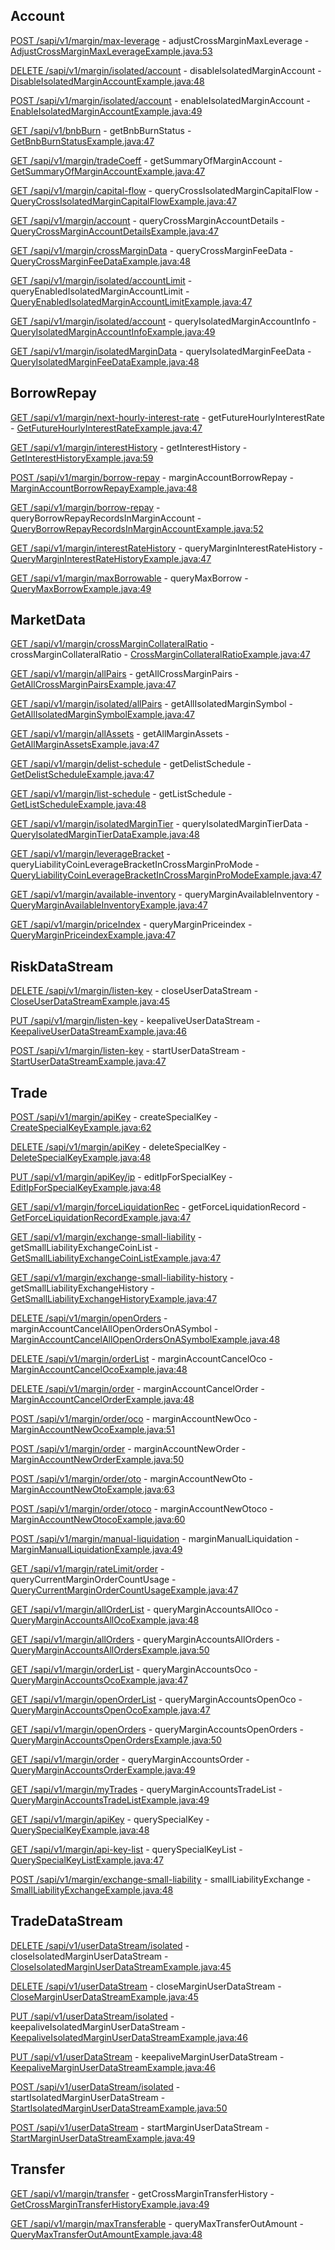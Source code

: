 ## Account

[POST /sapi/v1/margin/max-leverage](https://developers.binance.com/docs/margin_trading/account/Adjust-cross-margin-max-leverage) - adjustCrossMarginMaxLeverage - [AdjustCrossMarginMaxLeverageExample.java:53](/examples/margin-trading/src/main/java/com/binance/connector/client/margin_trading/rest/account/AdjustCrossMarginMaxLeverageExample.java#L53)

[DELETE /sapi/v1/margin/isolated/account](https://developers.binance.com/docs/margin_trading/account/Disable-Isolated-Margin-Account) - disableIsolatedMarginAccount - [DisableIsolatedMarginAccountExample.java:48](/examples/margin-trading/src/main/java/com/binance/connector/client/margin_trading/rest/account/DisableIsolatedMarginAccountExample.java#L48)

[POST /sapi/v1/margin/isolated/account](https://developers.binance.com/docs/margin_trading/account/Enable-Isolated-Margin-Account) - enableIsolatedMarginAccount - [EnableIsolatedMarginAccountExample.java:49](/examples/margin-trading/src/main/java/com/binance/connector/client/margin_trading/rest/account/EnableIsolatedMarginAccountExample.java#L49)

[GET /sapi/v1/bnbBurn](https://developers.binance.com/docs/margin_trading/account/Get-BNB-Burn-Status) - getBnbBurnStatus - [GetBnbBurnStatusExample.java:47](/examples/margin-trading/src/main/java/com/binance/connector/client/margin_trading/rest/account/GetBnbBurnStatusExample.java#L47)

[GET /sapi/v1/margin/tradeCoeff](https://developers.binance.com/docs/margin_trading/account/Get-Summary-of-Margin-account) - getSummaryOfMarginAccount - [GetSummaryOfMarginAccountExample.java:47](/examples/margin-trading/src/main/java/com/binance/connector/client/margin_trading/rest/account/GetSummaryOfMarginAccountExample.java#L47)

[GET /sapi/v1/margin/capital-flow](https://developers.binance.com/docs/margin_trading/account/Query-Cross-Isolated-Margin-Capital-Flow) - queryCrossIsolatedMarginCapitalFlow - [QueryCrossIsolatedMarginCapitalFlowExample.java:47](/examples/margin-trading/src/main/java/com/binance/connector/client/margin_trading/rest/account/QueryCrossIsolatedMarginCapitalFlowExample.java#L47)

[GET /sapi/v1/margin/account](https://developers.binance.com/docs/margin_trading/account/Query-Cross-Margin-Account-Details) - queryCrossMarginAccountDetails - [QueryCrossMarginAccountDetailsExample.java:47](/examples/margin-trading/src/main/java/com/binance/connector/client/margin_trading/rest/account/QueryCrossMarginAccountDetailsExample.java#L47)

[GET /sapi/v1/margin/crossMarginData](https://developers.binance.com/docs/margin_trading/account/Query-Cross-Margin-Fee-Data) - queryCrossMarginFeeData - [QueryCrossMarginFeeDataExample.java:48](/examples/margin-trading/src/main/java/com/binance/connector/client/margin_trading/rest/account/QueryCrossMarginFeeDataExample.java#L48)

[GET /sapi/v1/margin/isolated/accountLimit](https://developers.binance.com/docs/margin_trading/account/Query-Enabled-Isolated-Margin-Account-Limit) - queryEnabledIsolatedMarginAccountLimit - [QueryEnabledIsolatedMarginAccountLimitExample.java:47](/examples/margin-trading/src/main/java/com/binance/connector/client/margin_trading/rest/account/QueryEnabledIsolatedMarginAccountLimitExample.java#L47)

[GET /sapi/v1/margin/isolated/account](https://developers.binance.com/docs/margin_trading/account/Query-Isolated-Margin-Account-Info) - queryIsolatedMarginAccountInfo - [QueryIsolatedMarginAccountInfoExample.java:49](/examples/margin-trading/src/main/java/com/binance/connector/client/margin_trading/rest/account/QueryIsolatedMarginAccountInfoExample.java#L49)

[GET /sapi/v1/margin/isolatedMarginData](https://developers.binance.com/docs/margin_trading/account/Query-Isolated-Margin-Fee-Data) - queryIsolatedMarginFeeData - [QueryIsolatedMarginFeeDataExample.java:48](/examples/margin-trading/src/main/java/com/binance/connector/client/margin_trading/rest/account/QueryIsolatedMarginFeeDataExample.java#L48)

## BorrowRepay

[GET /sapi/v1/margin/next-hourly-interest-rate](https://developers.binance.com/docs/margin_trading/borrow-and-repay/Get-a-future-hourly-interest-rate) - getFutureHourlyInterestRate - [GetFutureHourlyInterestRateExample.java:47](/examples/margin-trading/src/main/java/com/binance/connector/client/margin_trading/rest/borrowrepay/GetFutureHourlyInterestRateExample.java#L47)

[GET /sapi/v1/margin/interestHistory](https://developers.binance.com/docs/margin_trading/borrow-and-repay/Get-Interest-History) - getInterestHistory - [GetInterestHistoryExample.java:59](/examples/margin-trading/src/main/java/com/binance/connector/client/margin_trading/rest/borrowrepay/GetInterestHistoryExample.java#L59)

[POST /sapi/v1/margin/borrow-repay](https://developers.binance.com/docs/margin_trading/borrow-and-repay/Margin-account-borrow-repay) - marginAccountBorrowRepay - [MarginAccountBorrowRepayExample.java:48](/examples/margin-trading/src/main/java/com/binance/connector/client/margin_trading/rest/borrowrepay/MarginAccountBorrowRepayExample.java#L48)

[GET /sapi/v1/margin/borrow-repay](https://developers.binance.com/docs/margin_trading/borrow-and-repay/Query-Borrow-Repay) - queryBorrowRepayRecordsInMarginAccount - [QueryBorrowRepayRecordsInMarginAccountExample.java:52](/examples/margin-trading/src/main/java/com/binance/connector/client/margin_trading/rest/borrowrepay/QueryBorrowRepayRecordsInMarginAccountExample.java#L52)

[GET /sapi/v1/margin/interestRateHistory](https://developers.binance.com/docs/margin_trading/borrow-and-repay/Query-Margin-Interest-Rate-History) - queryMarginInterestRateHistory - [QueryMarginInterestRateHistoryExample.java:47](/examples/margin-trading/src/main/java/com/binance/connector/client/margin_trading/rest/borrowrepay/QueryMarginInterestRateHistoryExample.java#L47)

[GET /sapi/v1/margin/maxBorrowable](https://developers.binance.com/docs/margin_trading/borrow-and-repay/Query-Max-Borrow) - queryMaxBorrow - [QueryMaxBorrowExample.java:49](/examples/margin-trading/src/main/java/com/binance/connector/client/margin_trading/rest/borrowrepay/QueryMaxBorrowExample.java#L49)

## MarketData

[GET /sapi/v1/margin/crossMarginCollateralRatio](https://developers.binance.com/docs/margin_trading/market-data/Cross-margin-collateral-ratio) - crossMarginCollateralRatio - [CrossMarginCollateralRatioExample.java:47](/examples/margin-trading/src/main/java/com/binance/connector/client/margin_trading/rest/marketdata/CrossMarginCollateralRatioExample.java#L47)

[GET /sapi/v1/margin/allPairs](https://developers.binance.com/docs/margin_trading/market-data/Get-All-Cross-Margin-Pairs) - getAllCrossMarginPairs - [GetAllCrossMarginPairsExample.java:47](/examples/margin-trading/src/main/java/com/binance/connector/client/margin_trading/rest/marketdata/GetAllCrossMarginPairsExample.java#L47)

[GET /sapi/v1/margin/isolated/allPairs](https://developers.binance.com/docs/margin_trading/market-data/Get-All-Isolated-Margin-Symbol) - getAllIsolatedMarginSymbol - [GetAllIsolatedMarginSymbolExample.java:47](/examples/margin-trading/src/main/java/com/binance/connector/client/margin_trading/rest/marketdata/GetAllIsolatedMarginSymbolExample.java#L47)

[GET /sapi/v1/margin/allAssets](https://developers.binance.com/docs/margin_trading/market-data/Get-All-Margin-Assets) - getAllMarginAssets - [GetAllMarginAssetsExample.java:47](/examples/margin-trading/src/main/java/com/binance/connector/client/margin_trading/rest/marketdata/GetAllMarginAssetsExample.java#L47)

[GET /sapi/v1/margin/delist-schedule](https://developers.binance.com/docs/margin_trading/market-data/Get-Delist-Schedule) - getDelistSchedule - [GetDelistScheduleExample.java:47](/examples/margin-trading/src/main/java/com/binance/connector/client/margin_trading/rest/marketdata/GetDelistScheduleExample.java#L47)

[GET /sapi/v1/margin/list-schedule](https://developers.binance.com/docs/margin_trading/market-data/Get-list-Schedule) - getListSchedule - [GetListScheduleExample.java:48](/examples/margin-trading/src/main/java/com/binance/connector/client/margin_trading/rest/marketdata/GetListScheduleExample.java#L48)

[GET /sapi/v1/margin/isolatedMarginTier](https://developers.binance.com/docs/margin_trading/market-data/Query-Isolated-Margin-Tier-Data) - queryIsolatedMarginTierData - [QueryIsolatedMarginTierDataExample.java:48](/examples/margin-trading/src/main/java/com/binance/connector/client/margin_trading/rest/marketdata/QueryIsolatedMarginTierDataExample.java#L48)

[GET /sapi/v1/margin/leverageBracket](https://developers.binance.com/docs/margin_trading/market-data/Query-Liability-Coin-Leverage-Bracket-in-Cross-Margin-Pro-Mode) - queryLiabilityCoinLeverageBracketInCrossMarginProMode - [QueryLiabilityCoinLeverageBracketInCrossMarginProModeExample.java:47](/examples/margin-trading/src/main/java/com/binance/connector/client/margin_trading/rest/marketdata/QueryLiabilityCoinLeverageBracketInCrossMarginProModeExample.java#L47)

[GET /sapi/v1/margin/available-inventory](https://developers.binance.com/docs/margin_trading/market-data/Query-margin-avaliable-inventory) - queryMarginAvailableInventory - [QueryMarginAvailableInventoryExample.java:47](/examples/margin-trading/src/main/java/com/binance/connector/client/margin_trading/rest/marketdata/QueryMarginAvailableInventoryExample.java#L47)

[GET /sapi/v1/margin/priceIndex](https://developers.binance.com/docs/margin_trading/market-data/Query-Margin-PriceIndex) - queryMarginPriceindex - [QueryMarginPriceindexExample.java:47](/examples/margin-trading/src/main/java/com/binance/connector/client/margin_trading/rest/marketdata/QueryMarginPriceindexExample.java#L47)

## RiskDataStream

[DELETE /sapi/v1/margin/listen-key](https://developers.binance.com/docs/margin_trading/risk-data-stream/Close-User-Data-Stream) - closeUserDataStream - [CloseUserDataStreamExample.java:45](/examples/margin-trading/src/main/java/com/binance/connector/client/margin_trading/rest/riskdatastream/CloseUserDataStreamExample.java#L45)

[PUT /sapi/v1/margin/listen-key](https://developers.binance.com/docs/margin_trading/risk-data-stream/Keepalive-User-Data-Stream) - keepaliveUserDataStream - [KeepaliveUserDataStreamExample.java:46](/examples/margin-trading/src/main/java/com/binance/connector/client/margin_trading/rest/riskdatastream/KeepaliveUserDataStreamExample.java#L46)

[POST /sapi/v1/margin/listen-key](https://developers.binance.com/docs/margin_trading/risk-data-stream/Start-User-Data-Stream) - startUserDataStream - [StartUserDataStreamExample.java:47](/examples/margin-trading/src/main/java/com/binance/connector/client/margin_trading/rest/riskdatastream/StartUserDataStreamExample.java#L47)

## Trade

[POST /sapi/v1/margin/apiKey](https://developers.binance.com/docs/margin_trading/trade/Create-Special-Key-of-Low-Latency-Trading) - createSpecialKey - [CreateSpecialKeyExample.java:62](/examples/margin-trading/src/main/java/com/binance/connector/client/margin_trading/rest/trade/CreateSpecialKeyExample.java#L62)

[DELETE /sapi/v1/margin/apiKey](https://developers.binance.com/docs/margin_trading/trade/Delete-Special-Key-of-Low-Latency-Trading) - deleteSpecialKey - [DeleteSpecialKeyExample.java:48](/examples/margin-trading/src/main/java/com/binance/connector/client/margin_trading/rest/trade/DeleteSpecialKeyExample.java#L48)

[PUT /sapi/v1/margin/apiKey/ip](https://developers.binance.com/docs/margin_trading/trade/Edit-ip-for-Special-Key-of-Low-Latency-Trading) - editIpForSpecialKey - [EditIpForSpecialKeyExample.java:48](/examples/margin-trading/src/main/java/com/binance/connector/client/margin_trading/rest/trade/EditIpForSpecialKeyExample.java#L48)

[GET /sapi/v1/margin/forceLiquidationRec](https://developers.binance.com/docs/margin_trading/trade/Get-Force-Liquidation-Record) - getForceLiquidationRecord - [GetForceLiquidationRecordExample.java:47](/examples/margin-trading/src/main/java/com/binance/connector/client/margin_trading/rest/trade/GetForceLiquidationRecordExample.java#L47)

[GET /sapi/v1/margin/exchange-small-liability](https://developers.binance.com/docs/margin_trading/trade/Get-Small-Liability-Exchange-Coin-List) - getSmallLiabilityExchangeCoinList - [GetSmallLiabilityExchangeCoinListExample.java:47](/examples/margin-trading/src/main/java/com/binance/connector/client/margin_trading/rest/trade/GetSmallLiabilityExchangeCoinListExample.java#L47)

[GET /sapi/v1/margin/exchange-small-liability-history](https://developers.binance.com/docs/margin_trading/trade/Get-Small-Liability-Exchange-History) - getSmallLiabilityExchangeHistory - [GetSmallLiabilityExchangeHistoryExample.java:47](/examples/margin-trading/src/main/java/com/binance/connector/client/margin_trading/rest/trade/GetSmallLiabilityExchangeHistoryExample.java#L47)

[DELETE /sapi/v1/margin/openOrders](https://developers.binance.com/docs/margin_trading/trade/Margin-Account-Cancel-All-Open-Orders) - marginAccountCancelAllOpenOrdersOnASymbol - [MarginAccountCancelAllOpenOrdersOnASymbolExample.java:48](/examples/margin-trading/src/main/java/com/binance/connector/client/margin_trading/rest/trade/MarginAccountCancelAllOpenOrdersOnASymbolExample.java#L48)

[DELETE /sapi/v1/margin/orderList](https://developers.binance.com/docs/margin_trading/trade/Margin-Account-Cancel-OCO) - marginAccountCancelOco - [MarginAccountCancelOcoExample.java:48](/examples/margin-trading/src/main/java/com/binance/connector/client/margin_trading/rest/trade/MarginAccountCancelOcoExample.java#L48)

[DELETE /sapi/v1/margin/order](https://developers.binance.com/docs/margin_trading/trade/Margin-Account-Cancel-Order) - marginAccountCancelOrder - [MarginAccountCancelOrderExample.java:48](/examples/margin-trading/src/main/java/com/binance/connector/client/margin_trading/rest/trade/MarginAccountCancelOrderExample.java#L48)

[POST /sapi/v1/margin/order/oco](https://developers.binance.com/docs/margin_trading/trade/Margin-Account-New-OCO) - marginAccountNewOco - [MarginAccountNewOcoExample.java:51](/examples/margin-trading/src/main/java/com/binance/connector/client/margin_trading/rest/trade/MarginAccountNewOcoExample.java#L51)

[POST /sapi/v1/margin/order](https://developers.binance.com/docs/margin_trading/trade/Margin-Account-New-Order) - marginAccountNewOrder - [MarginAccountNewOrderExample.java:50](/examples/margin-trading/src/main/java/com/binance/connector/client/margin_trading/rest/trade/MarginAccountNewOrderExample.java#L50)

[POST /sapi/v1/margin/order/oto](https://developers.binance.com/docs/margin_trading/trade/Margin-Account-New-OTO) - marginAccountNewOto - [MarginAccountNewOtoExample.java:63](/examples/margin-trading/src/main/java/com/binance/connector/client/margin_trading/rest/trade/MarginAccountNewOtoExample.java#L63)

[POST /sapi/v1/margin/order/otoco](https://developers.binance.com/docs/margin_trading/trade/Margin-Account-New-OTOCO) - marginAccountNewOtoco - [MarginAccountNewOtocoExample.java:60](/examples/margin-trading/src/main/java/com/binance/connector/client/margin_trading/rest/trade/MarginAccountNewOtocoExample.java#L60)

[POST /sapi/v1/margin/manual-liquidation](https://developers.binance.com/docs/margin_trading/trade/Margin-Manual-Liquidation) - marginManualLiquidation - [MarginManualLiquidationExample.java:49](/examples/margin-trading/src/main/java/com/binance/connector/client/margin_trading/rest/trade/MarginManualLiquidationExample.java#L49)

[GET /sapi/v1/margin/rateLimit/order](https://developers.binance.com/docs/margin_trading/trade/Query-Current-Margin-Order-Count-Usage) - queryCurrentMarginOrderCountUsage - [QueryCurrentMarginOrderCountUsageExample.java:47](/examples/margin-trading/src/main/java/com/binance/connector/client/margin_trading/rest/trade/QueryCurrentMarginOrderCountUsageExample.java#L47)

[GET /sapi/v1/margin/allOrderList](https://developers.binance.com/docs/margin_trading/trade/Query-Margin-Account-all-OCO) - queryMarginAccountsAllOco - [QueryMarginAccountsAllOcoExample.java:48](/examples/margin-trading/src/main/java/com/binance/connector/client/margin_trading/rest/trade/QueryMarginAccountsAllOcoExample.java#L48)

[GET /sapi/v1/margin/allOrders](https://developers.binance.com/docs/margin_trading/trade/Query-Margin-Account-All-Orders) - queryMarginAccountsAllOrders - [QueryMarginAccountsAllOrdersExample.java:50](/examples/margin-trading/src/main/java/com/binance/connector/client/margin_trading/rest/trade/QueryMarginAccountsAllOrdersExample.java#L50)

[GET /sapi/v1/margin/orderList](https://developers.binance.com/docs/margin_trading/trade/Query-Margin-Account-OCO) - queryMarginAccountsOco - [QueryMarginAccountsOcoExample.java:47](/examples/margin-trading/src/main/java/com/binance/connector/client/margin_trading/rest/trade/QueryMarginAccountsOcoExample.java#L47)

[GET /sapi/v1/margin/openOrderList](https://developers.binance.com/docs/margin_trading/trade/Query-Margin-Account-Open-OCO) - queryMarginAccountsOpenOco - [QueryMarginAccountsOpenOcoExample.java:47](/examples/margin-trading/src/main/java/com/binance/connector/client/margin_trading/rest/trade/QueryMarginAccountsOpenOcoExample.java#L47)

[GET /sapi/v1/margin/openOrders](https://developers.binance.com/docs/margin_trading/trade/Query-Margin-Account-Open-Orders) - queryMarginAccountsOpenOrders - [QueryMarginAccountsOpenOrdersExample.java:50](/examples/margin-trading/src/main/java/com/binance/connector/client/margin_trading/rest/trade/QueryMarginAccountsOpenOrdersExample.java#L50)

[GET /sapi/v1/margin/order](https://developers.binance.com/docs/margin_trading/trade/Query-Margin-Account-Order) - queryMarginAccountsOrder - [QueryMarginAccountsOrderExample.java:49](/examples/margin-trading/src/main/java/com/binance/connector/client/margin_trading/rest/trade/QueryMarginAccountsOrderExample.java#L49)

[GET /sapi/v1/margin/myTrades](https://developers.binance.com/docs/margin_trading/trade/Query-Margin-Account-Trade-List) - queryMarginAccountsTradeList - [QueryMarginAccountsTradeListExample.java:49](/examples/margin-trading/src/main/java/com/binance/connector/client/margin_trading/rest/trade/QueryMarginAccountsTradeListExample.java#L49)

[GET /sapi/v1/margin/apiKey](https://developers.binance.com/docs/margin_trading/trade/Query-Special-Key-of-Low-Latency-Trading) - querySpecialKey - [QuerySpecialKeyExample.java:48](/examples/margin-trading/src/main/java/com/binance/connector/client/margin_trading/rest/trade/QuerySpecialKeyExample.java#L48)

[GET /sapi/v1/margin/api-key-list](https://developers.binance.com/docs/margin_trading/trade/Query-Special-Key-List-of-Low-Latency-Trading) - querySpecialKeyList - [QuerySpecialKeyListExample.java:47](/examples/margin-trading/src/main/java/com/binance/connector/client/margin_trading/rest/trade/QuerySpecialKeyListExample.java#L47)

[POST /sapi/v1/margin/exchange-small-liability](https://developers.binance.com/docs/margin_trading/trade/Small-Liability-Exchange) - smallLiabilityExchange - [SmallLiabilityExchangeExample.java:48](/examples/margin-trading/src/main/java/com/binance/connector/client/margin_trading/rest/trade/SmallLiabilityExchangeExample.java#L48)

## TradeDataStream

[DELETE /sapi/v1/userDataStream/isolated](https://developers.binance.com/docs/margin_trading/trade-data-stream/Close-Isolated-Margin-User-Data-Stream) - closeIsolatedMarginUserDataStream - [CloseIsolatedMarginUserDataStreamExample.java:45](/examples/margin-trading/src/main/java/com/binance/connector/client/margin_trading/rest/tradedatastream/CloseIsolatedMarginUserDataStreamExample.java#L45)

[DELETE /sapi/v1/userDataStream](https://developers.binance.com/docs/margin_trading/trade-data-stream/Close-Margin-User-Data-Stream) - closeMarginUserDataStream - [CloseMarginUserDataStreamExample.java:45](/examples/margin-trading/src/main/java/com/binance/connector/client/margin_trading/rest/tradedatastream/CloseMarginUserDataStreamExample.java#L45)

[PUT /sapi/v1/userDataStream/isolated](https://developers.binance.com/docs/margin_trading/trade-data-stream/Keepalive-Isolated-Margin-User-Data-Stream) - keepaliveIsolatedMarginUserDataStream - [KeepaliveIsolatedMarginUserDataStreamExample.java:46](/examples/margin-trading/src/main/java/com/binance/connector/client/margin_trading/rest/tradedatastream/KeepaliveIsolatedMarginUserDataStreamExample.java#L46)

[PUT /sapi/v1/userDataStream](https://developers.binance.com/docs/margin_trading/trade-data-stream/Keepalive-Margin-User-Data-Stream) - keepaliveMarginUserDataStream - [KeepaliveMarginUserDataStreamExample.java:46](/examples/margin-trading/src/main/java/com/binance/connector/client/margin_trading/rest/tradedatastream/KeepaliveMarginUserDataStreamExample.java#L46)

[POST /sapi/v1/userDataStream/isolated](https://developers.binance.com/docs/margin_trading/trade-data-stream/Start-Isolated-Margin-User-Data-Stream) - startIsolatedMarginUserDataStream - [StartIsolatedMarginUserDataStreamExample.java:50](/examples/margin-trading/src/main/java/com/binance/connector/client/margin_trading/rest/tradedatastream/StartIsolatedMarginUserDataStreamExample.java#L50)

[POST /sapi/v1/userDataStream](https://developers.binance.com/docs/margin_trading/trade-data-stream/Start-Margin-User-Data-Stream) - startMarginUserDataStream - [StartMarginUserDataStreamExample.java:49](/examples/margin-trading/src/main/java/com/binance/connector/client/margin_trading/rest/tradedatastream/StartMarginUserDataStreamExample.java#L49)

## Transfer

[GET /sapi/v1/margin/transfer](https://developers.binance.com/docs/margin_trading/transfer/Get-Cross-Margin-Transfer-History) - getCrossMarginTransferHistory - [GetCrossMarginTransferHistoryExample.java:49](/examples/margin-trading/src/main/java/com/binance/connector/client/margin_trading/rest/transfer/GetCrossMarginTransferHistoryExample.java#L49)

[GET /sapi/v1/margin/maxTransferable](https://developers.binance.com/docs/margin_trading/transfer/Query-Max-Transfer-Out-Amount) - queryMaxTransferOutAmount - [QueryMaxTransferOutAmountExample.java:48](/examples/margin-trading/src/main/java/com/binance/connector/client/margin_trading/rest/transfer/QueryMaxTransferOutAmountExample.java#L48)

